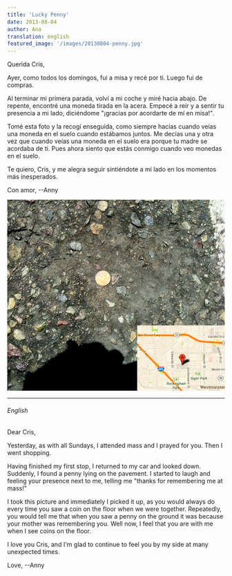 ```yaml
---
title: 'Lucky Penny'
date: 2013-08-04
author: Ana
translation: english
featured_image: '/images/20130804-penny.jpg'
---
```


Querida Cris,

Ayer, como todos los domingos, fui a misa y recé por ti. Luego fui de compras.

Al terminar mi primera parada, volví a mi coche y miré hacia abajo. De repente, encontré una moneda tirada en la acera. Empecé a reír y a sentir tu presencia a mi lado, diciéndome "¡gracias por acordarte de mí en misa!".

Tomé esta foto y la recogí enseguida, como siempre hacías cuando veías una moneda en el suelo cuando estábamos juntos. Me decías una y otra vez que cuando veías una moneda en el suelo era porque tu madre se acordaba de ti. Pues ahora siento que estás conmigo cuando veo monedas en el suelo.

Te quiero, Cris, y me alegra seguir sintiéndote a mi lado en los momentos más inesperados.

Con amor,
--Anny


![](/images/20130804-penny.jpg)

---

###### English

Dear Cris,

Yesterday, as with all Sundays, I attended mass and I prayed for you. Then I went shopping.

Having finished my first stop, I returned to my car and looked down. Suddenly, I found a penny lying on the pavement. I started to laugh and feeling your presence next to me, telling me "thanks for remembering me at mass!"

I took this picture and immediately I picked it up, as you would always do every time you saw a coin on the floor when we were together. Repeatedly, you would tell me that when you saw a penny on the ground it was because your mother was remembering you. Well now, I feel that you are with me when I see coins on the floor.

I love you Cris, and I'm glad to continue to feel you by my side at many unexpected times.


Love, 
--Anny